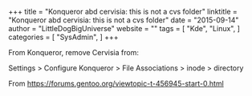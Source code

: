 +++ 
title = "Konqueror abd cervisia: this is not a cvs folder" 
linktitle = "Konqueror abd cervisia: this is not a cvs folder" 
date = "2015-09-14" 
author = "LittleDogBigUniverse"
website = "" 
tags = [ "Kde", "Linux",  ] 
categories = [ "SysAdmin",  ] 
+++ 

From Konqueror, remove Cervisia from:

Settings > Configure Konqueror > File Associations > inode > directory

From https://forums.gentoo.org/viewtopic-t-456945-start-0.html
 
